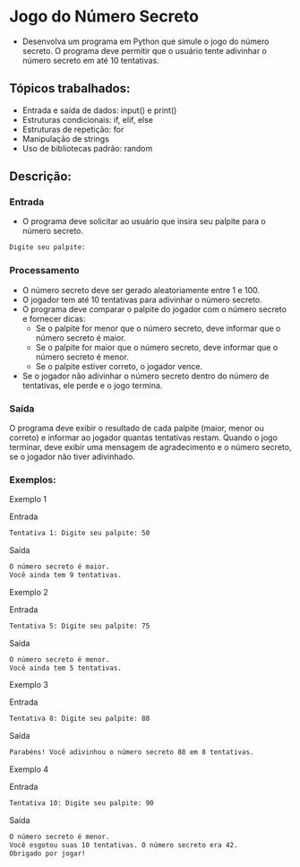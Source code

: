 # Jogo do Número Secreto
- Desenvolva um programa em Python que simule o jogo do número secreto. O programa deve permitir que o usuário tente adivinhar o número secreto em até 10 tentativas.

## Tópicos trabalhados:
- Entrada e saída de dados: input() e print()
- Estruturas condicionais: if, elif, else
- Estruturas de repetição: for
- Manipulação de strings
- Uso de bibliotecas padrão: random

## Descrição:

### Entrada
- O programa deve solicitar ao usuário que insira seu palpite para o número secreto.
```bash
Digite seu palpite:
```

### Processamento
- O número secreto deve ser gerado aleatoriamente entre 1 e 100.
- O jogador tem até 10 tentativas para adivinhar o número secreto.
- O programa deve comparar o palpite do jogador com o número secreto e fornecer dicas:
  - Se o palpite for menor que o número secreto, deve informar que o número secreto é maior.
  - Se o palpite for maior que o número secreto, deve informar que o número secreto é menor.
  - Se o palpite estiver correto, o jogador vence.
- Se o jogador não adivinhar o número secreto dentro do número de tentativas, ele perde e o jogo termina.

### Saída
O programa deve exibir o resultado de cada palpite (maior, menor ou correto) e informar ao jogador quantas tentativas restam. Quando o jogo terminar, deve exibir uma mensagem de agradecimento e o número secreto, se o jogador não tiver adivinhado.

### Exemplos:

Exemplo 1

Entrada
```bash
Tentativa 1: Digite seu palpite: 50
```

Saída
```bash
O número secreto é maior.
Você ainda tem 9 tentativas.
```

Exemplo 2

Entrada
```bash
Tentativa 5: Digite seu palpite: 75
```

Saída
```bash
O número secreto é menor.
Você ainda tem 5 tentativas.
```

Exemplo 3

Entrada
```bash
Tentativa 8: Digite seu palpite: 88
```

Saída
```bash
Parabéns! Você adivinhou o número secreto 88 em 8 tentativas.
```

Exemplo 4

Entrada
```bash
Tentativa 10: Digite seu palpite: 90
```

Saída
```bash
O número secreto é menor.
Você esgotou suas 10 tentativas. O número secreto era 42.
Obrigado por jogar!
```